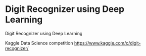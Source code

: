 # Digit Recognizer using Deep Learning
Digit Recognizer using Deep Learning

Kaggle Data Science competition
https://www.kaggle.com/c/digit-recognizer/

